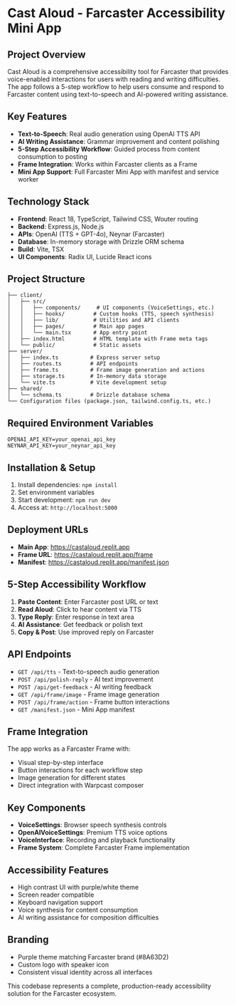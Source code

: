 # Cast Aloud - Farcaster Accessibility Mini App

## Project Overview
Cast Aloud is a comprehensive accessibility tool for Farcaster that provides voice-enabled interactions for users with reading and writing difficulties. The app follows a 5-step workflow to help users consume and respond to Farcaster content using text-to-speech and AI-powered writing assistance.

## Key Features
- **Text-to-Speech**: Real audio generation using OpenAI TTS API
- **AI Writing Assistance**: Grammar improvement and content polishing
- **5-Step Accessibility Workflow**: Guided process from content consumption to posting
- **Frame Integration**: Works within Farcaster clients as a Frame
- **Mini App Support**: Full Farcaster Mini App with manifest and service worker

## Technology Stack
- **Frontend**: React 18, TypeScript, Tailwind CSS, Wouter routing
- **Backend**: Express.js, Node.js
- **APIs**: OpenAI (TTS + GPT-4o), Neynar (Farcaster)
- **Database**: In-memory storage with Drizzle ORM schema
- **Build**: Vite, TSX
- **UI Components**: Radix UI, Lucide React icons

## Project Structure
```
├── client/
│   ├── src/
│   │   ├── components/     # UI components (VoiceSettings, etc.)
│   │   ├── hooks/         # Custom hooks (TTS, speech synthesis)
│   │   ├── lib/           # Utilities and API clients
│   │   ├── pages/         # Main app pages
│   │   └── main.tsx       # App entry point
│   ├── index.html         # HTML template with Frame meta tags
│   └── public/            # Static assets
├── server/
│   ├── index.ts          # Express server setup
│   ├── routes.ts         # API endpoints
│   ├── frame.ts          # Frame image generation and actions
│   ├── storage.ts        # In-memory data storage
│   └── vite.ts           # Vite development setup
├── shared/
│   └── schema.ts         # Drizzle database schema
└── Configuration files (package.json, tailwind.config.ts, etc.)
```

## Required Environment Variables
```
OPENAI_API_KEY=your_openai_api_key
NEYNAR_API_KEY=your_neynar_api_key
```

## Installation & Setup
1. Install dependencies: `npm install`
2. Set environment variables
3. Start development: `npm run dev`
4. Access at: `http://localhost:5000`

## Deployment URLs
- **Main App**: https://castaloud.replit.app
- **Frame URL**: https://castaloud.replit.app/frame
- **Manifest**: https://castaloud.replit.app/manifest.json

## 5-Step Accessibility Workflow
1. **Paste Content**: Enter Farcaster post URL or text
2. **Read Aloud**: Click to hear content via TTS
3. **Type Reply**: Enter response in text area
4. **AI Assistance**: Get feedback or polish text
5. **Copy & Post**: Use improved reply on Farcaster

## API Endpoints
- `GET /api/tts` - Text-to-speech audio generation
- `POST /api/polish-reply` - AI text improvement
- `POST /api/get-feedback` - AI writing feedback
- `GET /api/frame/image` - Frame image generation
- `POST /api/frame/action` - Frame button interactions
- `GET /manifest.json` - Mini App manifest

## Frame Integration
The app works as a Farcaster Frame with:
- Visual step-by-step interface
- Button interactions for each workflow step
- Image generation for different states
- Direct integration with Warpcast composer

## Key Components
- **VoiceSettings**: Browser speech synthesis controls
- **OpenAIVoiceSettings**: Premium TTS voice options
- **VoiceInterface**: Recording and playback functionality
- **Frame System**: Complete Farcaster Frame implementation

## Accessibility Features
- High contrast UI with purple/white theme
- Screen reader compatible
- Keyboard navigation support
- Voice synthesis for content consumption
- AI writing assistance for composition difficulties

## Branding
- Purple theme matching Farcaster brand (#8A63D2)
- Custom logo with speaker icon
- Consistent visual identity across all interfaces

This codebase represents a complete, production-ready accessibility solution for the Farcaster ecosystem.